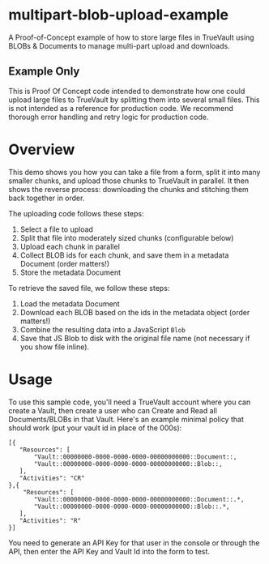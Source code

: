 # multipart-blob-upload-example
A Proof-of-Concept example of how to store large files in TrueVault using BLOBs &amp; Documents to manage multi-part upload and downloads.

## Example Only 
This is Proof Of Concept code intended to demonstrate how one could upload large files to TrueVault by splitting them into several small files. This is not intended as a reference for production code. We recommend thorough error handling and retry logic for production code.

# Overview
  
 This demo shows you how you can take a file from a form, split it into many smaller chunks, and upload those chunks to TrueVault in parallel. It then shows the reverse process: downloading the chunks and stitching them back together in order.
  
The uploading code follows these steps:
1) Select a file to upload
1) Split that file into moderately sized chunks (configurable below)
1) Upload each chunk in parallel
1) Collect BLOB ids for each chunk, and save them in a metadata Document (order matters!)
1) Store the metadata Document
 
To retrieve the saved file, we follow these steps:
1) Load the metadata Document
2) Download each BLOB based on the ids in the metadata object (order matters!)
3) Combine the resulting data into a JavaScript `Blob`
4) Save that JS Blob to disk with the original file name (not necessary if you show file inline).


# Usage
To use this sample code, you'll need a TrueVault account where you can create a Vault, then create a user who can Create and Read all Documents/BLOBs in that Vault. Here's an example minimal policy that should work (put your vault id in place of the 000s):

```
[{
   "Resources": [
       "Vault::00000000-0000-0000-0000-00000000000::Document::,
       "Vault::00000000-0000-0000-0000-00000000000::Blob::,
   ],
   "Activities": "CR"
},{
    "Resources": [
       "Vault::00000000-0000-0000-0000-00000000000::Document::.*,
       "Vault::00000000-0000-0000-0000-00000000000::Blob::.*,
   ],
   "Activities": "R"
}]
```

You need to generate an API Key for that user in the console or through the API, then enter the API Key and Vault Id into the form to test.


